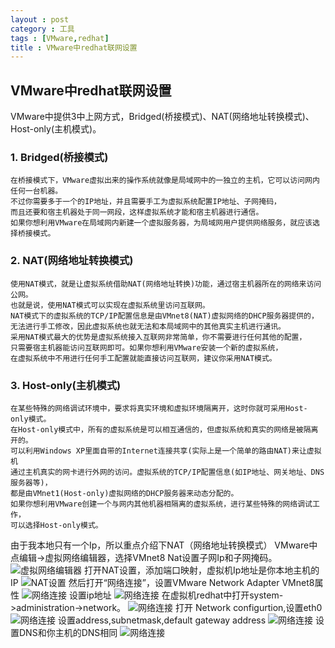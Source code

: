 ```yaml
---
layout : post
category : 工具
tags : [VMware,redhat]
title : VMware中redhat联网设置
---
```


## VMware中redhat联网设置 ##
VMware中提供3中上网方式，Bridged(桥接模式)、NAT(网络地址转换模式)、Host-only(主机模式)。

### 1. Bridged(桥接模式) ###
	在桥接模式下，VMware虚拟出来的操作系统就像是局域网中的一独立的主机，它可以访问网内任何一台机器。
	不过你需要多于一个的IP地址，并且需要手工为虚拟系统配置IP地址、子网掩码，
	而且还要和宿主机器处于同一网段，这样虚拟系统才能和宿主机器进行通信。
	如果你想利用VMware在局域网内新建一个虚拟服务器，为局域网用户提供网络服务，就应该选择桥接模式。
### 2. NAT(网络地址转换模式) ###
	使用NAT模式，就是让虚拟系统借助NAT(网络地址转换)功能，通过宿主机器所在的网络来访问公网。
	也就是说，使用NAT模式可以实现在虚拟系统里访问互联网。
	NAT模式下的虚拟系统的TCP/IP配置信息是由VMnet8(NAT)虚拟网络的DHCP服务器提供的，
	无法进行手工修改，因此虚拟系统也就无法和本局域网中的其他真实主机进行通讯。
	采用NAT模式最大的优势是虚拟系统接入互联网非常简单，你不需要进行任何其他的配置，
	只需要宿主机器能访问互联网即可。如果你想利用VMware安装一个新的虚拟系统，
	在虚拟系统中不用进行任何手工配置就能直接访问互联网，建议你采用NAT模式。
### 3. Host-only(主机模式) ###
	在某些特殊的网络调试环境中，要求将真实环境和虚拟环境隔离开，这时你就可采用Host-only模式。
	在Host-only模式中，所有的虚拟系统是可以相互通信的，但虚拟系统和真实的网络是被隔离开的。
	可以利用Windows XP里面自带的Internet连接共享(实际上是一个简单的路由NAT)来让虚拟机
	通过主机真实的网卡进行外网的访问。虚拟系统的TCP/IP配置信息(如IP地址、网关地址、DNS服务器等)，
	都是由VMnet1(Host-only)虚拟网络的DHCP服务器来动态分配的。  
	如果你想利用VMware创建一个与网内其他机器相隔离的虚拟系统，进行某些特殊的网络调试工作，
	可以选择Host-only模式。

由于我本地只有一个Ip，所以重点介绍下NAT（网络地址转换模式）
VMware中点编辑->虚拟网络编辑器，选择VMnet8 Nat设置子网Ip和子网掩码。
![虚拟网络编辑器](11.JPG)
打开NAT设置，添加端口映射，虚拟机Ip地址是你本地主机的IP	
![NAT设置](2.JPG)
然后打开“网络连接”，设置VMware Network Adapter VMnet8属性
![网络连接](33.JPG)
设置ip地址
![网络连接](44.JPG)
在虚拟机redhat中打开system->administration->network。
![网络连接](55.JPG)
打开 Network configurtion,设置eth0
![网络连接](66.JPG)
	设置address,subnetmask,default gateway address
![网络连接](77.JPG)
    设置DNS和你主机的DNS相同
![网络连接](8.JPG)
